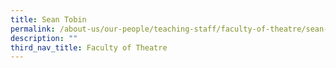 ```yaml
---
title: Sean Tobin
permalink: /about-us/our-people/teaching-staff/faculty-of-theatre/sean-tobin/
description: ""
third_nav_title: Faculty of Theatre
---
```

